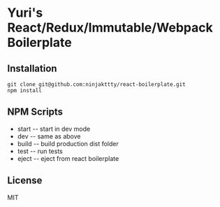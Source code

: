 # Yuri's React/Redux/Immutable/Webpack Boilerplate

## Installation

```
git clone git@github.com:ninjakttty/react-boilerplate.git
npm install
```

## NPM Scripts

* start -- start in dev mode
* dev -- same as above
* build -- build production dist folder
* test -- run tests
* eject -- eject from react boilerplate

## License

MIT

